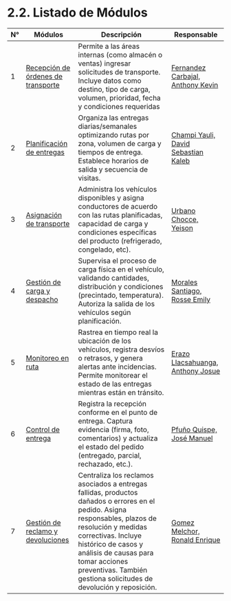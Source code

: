 # 2.2. Listado de Módulos

| N° | Módulos | Descripción | Responsable |
|----|---------|-------------|-------------|
| 1  |[Recepción de órdenes de transporte](../../3/3.1/3.1.md) |Permite a las áreas internas (como almacén o ventas) ingresar solicitudes de transporte. Incluye datos como destino, tipo de carga, volumen, prioridad, fecha y condiciones requeridas                                                                                                                      |[Fernandez Carbajal, Anthony Kevin](../../0/0.1/0.1.md)  |
| 2  |[Planificación de entregas](../../3/3.2/3.2.md)          |Organiza las entregas diarias/semanales optimizando rutas por zona, volumen de carga y tiempos de entrega. Establece horarios de salida y secuencia de visitas.                                                                                                                                             |[Champi Yauli, David Sebastian Kaleb](../../0/0.2/0.2.md)|
| 3  |[Asignación de transporte](../../3/3.3/3.3.md)           |Administra los vehículos disponibles y asigna conductores de acuerdo con las rutas planificadas, capacidad de carga y condiciones específicas del producto (refrigerado, congelado, etc).                                                                                                                   |[Urbano Chocce, Yeison](../../0/0.3/0.3.md)             |
| 4  |[Gestión de carga y despacho](../../3/3.4/3.4.md)       |Supervisa el proceso de carga física en el vehículo, validando cantidades, distribución y condiciones (precintado, temperatura). Autoriza la salida de los vehículos según planificación.                                                                                                                   |[Morales Santiago, Rosse Emily](../../0/0.4/0.4.md)      |
| 5  |[Monitoreo en ruta](../../3/3.5/3.5.md)                  |Rastrea en tiempo real la ubicación de los vehículos, registra desvíos o retrasos, y genera alertas ante incidencias. Permite monitorear el estado de las entregas mientras están en tránsito.                                                                                                              |[Erazo Llacsahuanga, Anthony Josue](../../0/0.5/0.5.md)  |
| 6  |[Control de entrega](../../3/3.6/3.6.md)                |Registra la recepción conforme en el punto de entrega. Captura evidencia (firma, foto, comentarios) y actualiza el estado del pedido (entregado, parcial, rechazado, etc.).                                                                                                                                 |[Pfuño Quispe, José Manuel](../../0/0.6/0.6.md)          |
| 7  |[Gestión de reclamo y devoluciones](../../3/3.7/3.7.md)  |Centraliza los reclamos asociados a entregas fallidas, productos dañados o errores en el pedido. Asigna responsables, plazos de resolución y medidas correctivas. Incluye histórico de casos y análisis de causas para tomar acciones preventivas. También gestiona solicitudes de devolución y reposición. |[Gomez Melchor, Ronald Enrique](../../0/0.7/0.7.md)      |
